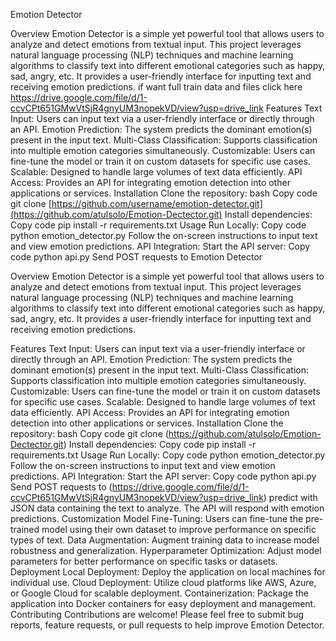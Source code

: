
Emotion Detector

Overview
Emotion Detector is a simple yet powerful tool that allows users to analyze and detect emotions from textual input. This project leverages natural language processing (NLP) techniques and machine learning algorithms to classify text into different emotional categories such as happy, sad, angry, etc. It provides a user-friendly interface for inputting text and receiving emotion predictions.
if want full train data and files click here https://drive.google.com/file/d/1-ccvCPt651GMwVtSjR4gnyUM3nopekVD/view?usp=drive_link
Features
Text Input: Users can input text via a user-friendly interface or directly through an API.
Emotion Prediction: The system predicts the dominant emotion(s) present in the input text.
Multi-Class Classification: Supports classification into multiple emotion categories simultaneously.
Customizable: Users can fine-tune the model or train it on custom datasets for specific use cases.
Scalable: Designed to handle large volumes of text data efficiently.
API Access: Provides an API for integrating emotion detection into other applications or services.
Installation
Clone the repository:
bash
Copy code
git clone [https://github.com/username/emotion-detector.git](https://github.com/atulsolo/Emotion-Dectector.git)
Install dependencies:
Copy code
pip install -r requirements.txt
Usage
Run Locally:
Copy code
python emotion_detector.py
Follow the on-screen instructions to input text and view emotion predictions.
API Integration:
Start the API server:
Copy code
python api.py
Send POST requests to 
Emotion Detector

Overview
Emotion Detector is a simple yet powerful tool that allows users to analyze and detect emotions from textual input. This project leverages natural language processing (NLP) techniques and machine learning algorithms to classify text into different emotional categories such as happy, sad, angry, etc. It provides a user-friendly interface for inputting text and receiving emotion predictions.

Features
Text Input: Users can input text via a user-friendly interface or directly through an API.
Emotion Prediction: The system predicts the dominant emotion(s) present in the input text.
Multi-Class Classification: Supports classification into multiple emotion categories simultaneously.
Customizable: Users can fine-tune the model or train it on custom datasets for specific use cases.
Scalable: Designed to handle large volumes of text data efficiently.
API Access: Provides an API for integrating emotion detection into other applications or services.
Installation
Clone the repository:
bash
Copy code
git clone (https://github.com/atulsolo/Emotion-Dectector.git)
Install dependencies:
Copy code
pip install -r requirements.txt
Usage
Run Locally:
Copy code
python emotion_detector.py
Follow the on-screen instructions to input text and view emotion predictions.
API Integration:
Start the API server:
Copy code
python api.py
Send POST requests to (https://drive.google.com/file/d/1-ccvCPt651GMwVtSjR4gnyUM3nopekVD/view?usp=drive_link) predict with JSON data containing the text to analyze. The API will respond with emotion predictions.
Customization
Model Fine-Tuning: Users can fine-tune the pre-trained model using their own dataset to improve performance on specific types of text.
Data Augmentation: Augment training data to increase model robustness and generalization.
Hyperparameter Optimization: Adjust model parameters for better performance on specific tasks or datasets.
Deployment
Local Deployment: Deploy the application on local machines for individual use.
Cloud Deployment: Utilize cloud platforms like AWS, Azure, or Google Cloud for scalable deployment.
Containerization: Package the application into Docker containers for easy deployment and management.
Contributing
Contributions are welcome! Please feel free to submit bug reports, feature requests, or pull requests to help improve Emotion Detector.
